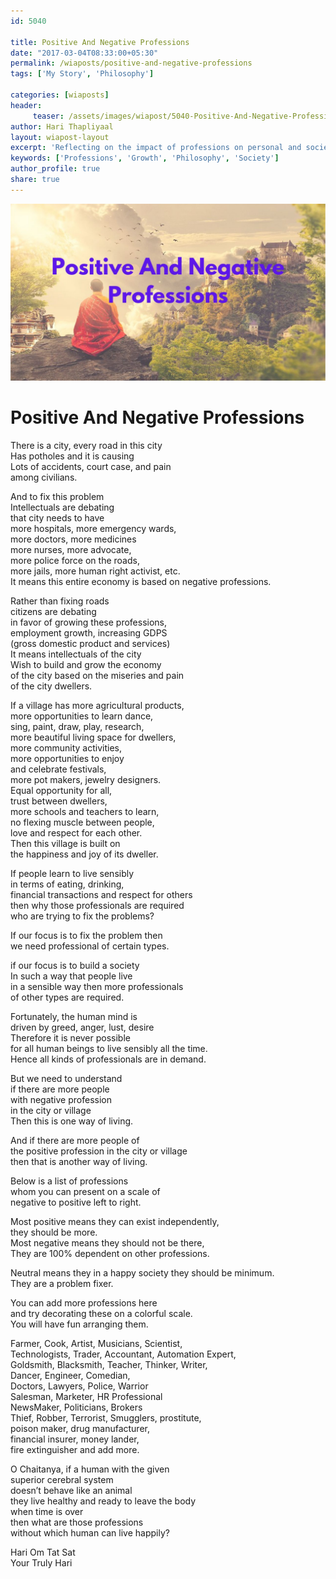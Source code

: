 ```yaml
--- 
id: 5040

title: Positive And Negative Professions
date: "2017-03-04T08:33:00+05:30"
permalink: /wiaposts/positive-and-negative-professions
tags: ['My Story', 'Philosophy']    

categories: [wiaposts] 
header:
     teaser: /assets/images/wiapost/5040-Positive-And-Negative-Professions.jpg
author: Hari Thapliyaal 
layout: wiapost-layout
excerpt: 'Reflecting on the impact of professions on personal and societal growth.' 
keywords: ['Professions', 'Growth', 'Philosophy', 'Society']
author_profile: true 
share: true 
---
```


![Positive And Negative Professions](/assets/images/wiapost/5040-Positive-And-Negative-Professions.jpg)     
   
# Positive And Negative Professions
       
There is a city, every road in this city     
Has potholes and it is causing     
Lots of accidents, court case, and pain     
among civilians.    
    
And to fix this problem     
Intellectuals are debating     
that city needs to have     
more hospitals, more emergency wards,     
more doctors, more medicines     
more nurses, more advocate,     
more police force on the roads,     
more jails, more human right activist, etc.     
It means this entire economy is based on negative professions.    
    
Rather than fixing roads     
citizens are debating     
in favor of growing these professions,     
employment growth, increasing GDPS     
(gross domestic product and services)     
It means intellectuals of the city     
Wish to build and grow the economy     
of the city based on the miseries and pain     
of the city dwellers.    
    
If a village has more agricultural products,     
more opportunities to learn dance,     
sing, paint, draw, play, research,     
more beautiful living space for dwellers,     
more community activities,     
more opportunities to enjoy     
and celebrate festivals,     
more pot makers, jewelry designers.     
Equal opportunity for all,     
trust between dwellers,     
more schools and teachers to learn,     
no flexing muscle between people,     
love and respect for each other.     
Then this village is built on     
the happiness and joy of its dweller.    
    
If people learn to live sensibly     
in terms of eating, drinking,     
financial transactions and respect for others     
then why those professionals are required     
who are trying to fix the problems?    
    
If our focus is to fix the problem then     
we need professional of certain types.    
    
if our focus is to build a society     
In such a way that people live     
in a sensible way then more professionals     
of other types are required.    
    
Fortunately, the human mind is     
driven by greed, anger, lust, desire     
Therefore it is never possible     
for all human beings to live sensibly all the time.     
Hence all kinds of professionals are in demand.    
    
But we need to understand     
if there are more people     
with negative profession     
in the city or village     
Then this is one way of living.    
    
And if there are more people of     
the positive profession in the city or village     
then that is another way of living.    
    
Below is a list of professions     
whom you can present on a scale of     
negative to positive left to right.    
    
Most positive means they can exist independently,     
they should be more.     
Most negative means they should not be there,     
They are 100% dependent on other professions.    
    
Neutral means they in a happy society they should be minimum.     
They are a problem fixer.    
    
You can add more professions here     
and try decorating these on a colorful scale.     
You will have fun arranging them.    
    
Farmer, Cook, Artist, Musicians, Scientist,     
Technologists, Trader, Accountant, Automation Expert,     
Goldsmith, Blacksmith, Teacher, Thinker, Writer,     
Dancer, Engineer, Comedian,     
Doctors, Lawyers, Police, Warrior     
Salesman, Marketer, HR Professional     
NewsMaker, Politicians, Brokers     
Thief, Robber, Terrorist, Smugglers, prostitute,     
poison maker, drug manufacturer,     
financial insurer, money lander,     
fire extinguisher and add more.    
    
O Chaitanya, if a human with the given     
superior cerebral system     
doesn’t behave like an animal     
they live healthy and ready to leave the body     
when time is over     
then what are those professions     
without which human can live happily?    
    
Hari Om Tat Sat     
Your Truly Hari    
